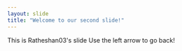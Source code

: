 ```yaml
---
layout: slide
title: "Welcome to our second slide!"
---
```


This is Ratheshan03's slide
Use the left arrow to go back!

